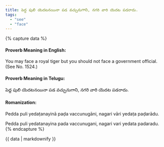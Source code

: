 ```yaml
---
title: పెద్ద పులి యెదటనయినా పడ వచ్చునుగాని, నగరి వారి యెదట పడరాదు.
tags:
  - "see"
  - "face"
---
```


{% capture data %}
#### Proverb Meaning in English:
You may face a royal tiger but you should not face a government official.
(See No. 1524.)

#### Proverb Meaning in Telugu:
పెద్ద పులి యెదటనయినా పడ వచ్చునుగాని, నగరి వారి యెదట పడరాదు.

#### Romanization:
Pedda puli yedaṭanayinā paḍa vaccunugāni, nagari vāri yedaṭa paḍarādu.

Pedda puli yedatanayina pada vaccunugani, nagari vari yedata padaradu.
{% endcapture %}

{{ data | markdownify }}

